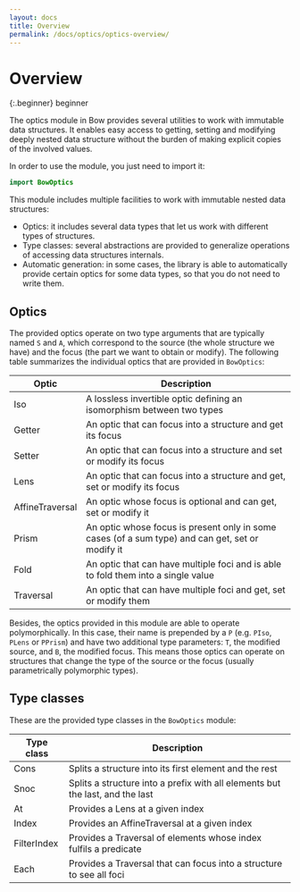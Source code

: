 ```yaml
---
layout: docs
title: Overview
permalink: /docs/optics/optics-overview/
---
```


# Overview
 
 {:.beginner}
 beginner
 
 The optics module in Bow provides several utilities to work with immutable data structures. It enables easy access to getting, setting and modifying deeply nested data structure without the burden of making explicit copies of the involved values.
 
 In order to use the module, you just need to import it:

```swift
import BowOptics
```

 This module includes multiple facilities to work with immutable nested data structures:
 
 - Optics: it includes several data types that let us work with different types of structures.
 - Type classes: several abstractions are provided to generalize operations of accessing data structures internals.
 - Automatic generation: in some cases, the library is able to automatically provide certain optics for some data types, so that you do not need to write them.
 
## Optics
 
 The provided optics operate on two type arguments that are typically named `S` and `A`, which correspond to the source (the whole structure we have) and the focus (the part we want to obtain or modify). The following table summarizes the individual optics that are provided in `BowOptics`:
 
 | Optic     | Description |
 | --------- | ----------- |
 | Iso       | A lossless invertible optic defining an isomorphism between two types |
 | Getter    | An optic that can focus into a structure and get its focus |
 | Setter    | An optic that can focus into a structure and set or modify its focus |
 | Lens      | An optic that can focus into a structure and get, set or modify its focus |
 | AffineTraversal  | An optic whose focus is optional and can get, set or modify it |
 | Prism     | An optic whose focus is present only in some cases (of a sum type) and can get, set or modify it |
 | Fold      | An optic that can have multiple foci and is able to fold them into a single value |
 | Traversal | An optic that can have multiple foci and get, set or modify them |

 Besides, the optics provided in this module are able to operate polymorphically. In this case, their name is prepended by a `P` (e.g. `PIso`, `PLens` or `PPrism`) and have two additional type parameters: `T`, the modified source, and `B`, the modified focus. This means those optics can operate on structures that change the type of the source or the focus (usually parametrically polymorphic types).
 
## Type classes
 
 These are the provided type classes in the `BowOptics` module:
 
 | Type class  | Description |
 | ----------- | ----------- |
 | Cons        | Splits a structure into its first element and the rest |
 | Snoc        | Splits a structure into a prefix with all elements but the last, and the last |
 | At          | Provides a Lens at a given index |
 | Index       | Provides an AffineTraversal at a given index |
 | FilterIndex | Provides a Traversal of elements whose index fulfils a predicate |
 | Each        | Provides a Traversal that can focus into a structure to see all foci |
